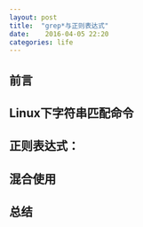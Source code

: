 ```yaml
---
layout: post
title:  "grep*与正则表达式"
date:    2016-04-05 22:20
categories: life
---
```

## 前言

## Linux下字符串匹配命令



## 正则表达式：


## 混合使用

## 总结